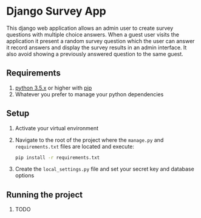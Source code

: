 # Django Survey App

This django web application allows an admin user to create survey questions with multiple choice answers. When a guest user visits the application  it present a random survey question which the user can answer it record answers and display the survey results in an admin interface. It also avoid showing a previously answered question to the same guest.

## Requirements

1. [python 3.5.x](https://www.python.org/) or higher with [pip](https://pypi.org/project/pip/)
2. Whatever you prefer to manage your python dependencies

## Setup

1. Activate your virtual environment
2. Navigate to the root of the project where the `manage.py` and `requirements.txt` files are located and execute:

    ```bash
    pip install -r requirements.txt
    ```

3. Create the `local_settings.py` file and set your secret key and database options

## Running the project

1. TODO
